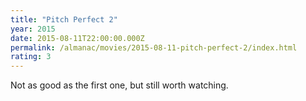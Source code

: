 ```yaml
---
title: "Pitch Perfect 2"
year: 2015
date: 2015-08-11T22:00:00.000Z
permalink: /almanac/movies/2015-08-11-pitch-perfect-2/index.html
rating: 3
---
```


Not as good as the first one, but still worth watching.